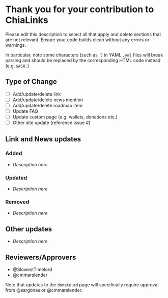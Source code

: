 # Thank you for your contribution to ChiaLinks

Please edit this description to select all that apply and delete sections that are not relevant. Ensure your code builds clean without any errors or warnings.

In particular, note some characters (such as `:`) in YAML `.yml` files will break parsing and should be replaced by the corresponding HTML code instead (e.g. `&#58;`)

## Type of Change
- [ ] Add/update/delete link
- [ ] Add/update/delete news mention
- [ ] Add/update/delete roadmap item
- [ ] Update FAQ
- [ ] Update custom page (e.g. wallets, donations etc.)
- [ ] Other site update (reference issue #)

## Link and News updates

### Added
- *Description here*

### Updated
- *Description here*

### Removed
- *Description here*

## Other updates
- *Description here*

## Reviewers/Approvers
- @SlowestTimelord
- @cmmarslender

Note that updates to the `donate.md` page will specifically require approval from @sargonas or @cmmarslender.